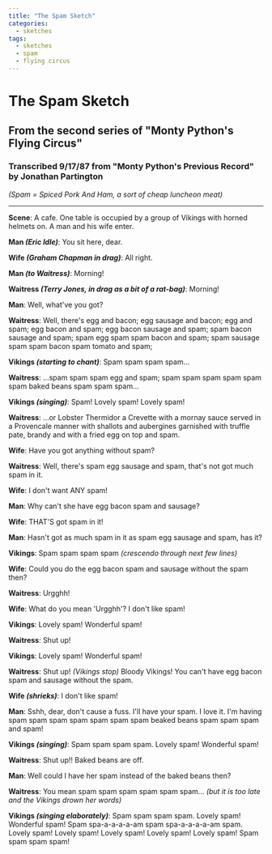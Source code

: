 ```yaml
---
title: "The Spam Sketch"
categories:
  - sketches
tags:
  - sketches
  - spam
  - flying circus
---
```


# The Spam Sketch
## From the second series of "Monty Python's Flying Circus"
### Transcribed 9/17/87 from "Monty Python's Previous Record" by Jonathan Partington

_(Spam = Spiced Pork And Ham, a sort of cheap luncheon meat)_

---

**Scene**:	A cafe.  One table is occupied by a group of Vikings with horned helmets on.  A man and his wife enter.
 
**Man _(Eric Idle)_**: You sit here, dear.

**Wife _(Graham Chapman in drag)_**: All right.

**Man _(to Waitress)_**: Morning!

**Waitress _(Terry Jones, in drag as a bit of a rat-bag)_**: Morning!

**Man**:	  Well, what've you got?

**Waitress**: Well, there's egg and bacon; egg sausage and bacon; egg and spam; egg bacon and spam; egg bacon sausage and spam; spam bacon sausage and spam; spam egg spam spam bacon and spam; spam sausage spam spam bacon spam tomato and spam;

**Vikings _(starting to chant)_**: Spam spam spam spam...

**Waitress**: ...spam spam spam egg and spam; spam spam spam spam spam spam baked beans spam spam spam...

**Vikings _(singing)_**:  Spam!  Lovely spam!  Lovely spam!

**Waitress**:  ...or Lobster Thermidor a Crevette with a mornay sauce served in a Provencale manner with shallots and aubergines garnished with truffle pate, brandy and with a fried egg on top and spam.

**Wife**:	  Have you got anything without spam?

**Waitress**: Well, there's spam egg sausage and spam, that's not got much spam in it.

**Wife**:	  I don't want ANY spam!

**Man**:	  Why can't she have egg bacon spam and sausage?

**Wife**:	  THAT'S got spam in it!

**Man**:	  Hasn't got as much spam in it as spam egg sausage and spam, has it?

**Vikings**:  Spam spam spam spam _(crescendo through next few lines)_

**Wife**:	  Could you do the egg bacon spam and sausage without the spam then?

**Waitress**: Urgghh!

**Wife**:	  What do you mean 'Urgghh'? I don't like spam!

**Vikings**:  Lovely spam! Wonderful spam!

**Waitress**: Shut up!

**Vikings**:  Lovely spam! Wonderful spam!

**Waitress**: Shut up!  _(Vikings stop)_ Bloody Vikings!  You can't have egg bacon spam and sausage without the spam.

**Wife _(shrieks)_**: I don't like spam!

**Man**:	  Sshh, dear, don't cause a fuss.  I'll have your spam.  I love it. I'm having spam spam spam spam spam spam spam beaked beans spam spam spam and spam!

**Vikings _(singing)_**:  Spam spam spam spam.  Lovely spam!	Wonderful spam!

**Waitress**: Shut up!! Baked beans are off.

**Man**:	  Well could I have her spam instead of the baked beans then?

**Waitress**: You mean spam spam spam spam spam spam...  _(but it is too late and the Vikings drown her words)_

**Vikings _(singing elaborately)_**:	Spam spam spam spam.  Lovely spam!  Wonderful spam!  Spam spa-a-a-a-a-am spam spa-a-a-a-a-am spam.	Lovely spam! Lovely spam!	Lovely spam!  Lovely spam!  Lovely spam!  Spam spam spam spam!